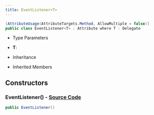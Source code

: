 ```yaml
---
title: EventListener<T>
---
```


```csharp
[AttributeUsage(AttributeTargets.Method, AllowMultiple = false)]
public class EventListener<T> : Attribute where T : Delegate
```

- Type Parameters

- **T**: 

- Inheritance

- Inherited Members

## Constructors

### **EventListener()** - [Source Code](https://github.com/swiftly-solution/swiftlys2/blob/main/managed/src/SwiftlyS2.Shared/Modules/Events/EventHandlerAttribute.cs#L7)

```csharp
public EventListener()
```

